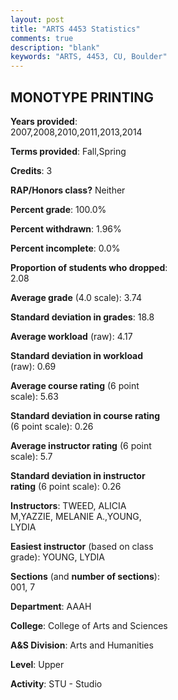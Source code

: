 ```yaml
---
layout: post
title: "ARTS 4453 Statistics"
comments: true
description: "blank"
keywords: "ARTS, 4453, CU, Boulder"
--- 
```

<head>
<script src="https://ajax.googleapis.com/ajax/libs/jquery/2.1.3/jquery.min.js"></script>
<script src="https://dl.dropboxusercontent.com/s/pc42nxpaw1ea4o9/highcharts.js?dl=0"></script>
<!-- <script src="../assets/js/highcharts.js"></script> -->
<style type="text/css">@font-face {
	font-family: "Bebas Neue";
	src: url(https://www.filehosting.org/file/details/544349/BebasNeue%20Regular.otf) format("opentype");
	}
	h1.Bebas { 
		font-family: "Bebas Neue", Verdana, Tahoma;
	}
</style>
</head>
<body>
	<div id="container" style="float: right; width: 45%; height: 88%; margin-left: 2.5%; margin-right: 2.5%;"></div>
	<script language="JavaScript">
		$(document).ready(function() {
		var chart = {type: 'column'};
		var title = {text: 'Grade Distribution'};
		var xAxis = {categories: ['A','B','C','D','F'],crosshair: true};
		var yAxis = {min: 0,title: {text: 'Percentage'}};
		var tooltip = {headerFormat: '<center><b><span style="font-size:20px">{point.key}</span></b></center>',
		               pointFormat: '<td style="padding:0"><b>{point.y:.1f}%</b></td>',
		               footerFormat: '</table>',shared: true,useHTML: true};
		var plotOptions = {column: {pointPadding: 0.0,borderWidth: 0}};  
		var credits = {enabled: false};var series= [{name: 'Percent',data: [79.79,15.96,3.19,0.0,1.06,]}];
		var json = {};
		json.chart = chart;
		json.title = title;
		json.tooltip = tooltip;
		json.xAxis = xAxis;
		json.yAxis = yAxis;  
		json.series = series;
		json.plotOptions = plotOptions;  
		json.credits = credits;
		$('#container').highcharts(json);
	});
	</script>
</body>
			   
## MONOTYPE PRINTING

**Years provided**: 2007,2008,2010,2011,2013,2014

**Terms provided**: Fall,Spring

**Credits**: 3

**RAP/Honors class?** Neither

**Percent grade**: 100.0%

**Percent withdrawn**: 1.96%

**Percent incomplete**: 0.0%

**Proportion of students who dropped**: 2.08

**Average grade** (4.0 scale): 3.74

**Standard deviation in grades**: 18.8

**Average workload** (raw): 4.17

**Standard deviation in workload** (raw): 0.69

**Average course rating** (6 point scale): 5.63

**Standard deviation in course rating** (6 point scale): 0.26

**Average instructor rating** (6 point scale): 5.7

**Standard deviation in instructor rating** (6 point scale): 0.26

**Instructors**: TWEED, ALICIA M,YAZZIE, MELANIE A.,YOUNG, LYDIA

**Easiest instructor** (based on class grade): YOUNG, LYDIA

**Sections** (and **number of sections**): 001, 7

**Department**: AAAH

**College**: College of Arts and Sciences

**A&S Division**: Arts and Humanities

**Level**: Upper

**Activity**: STU - Studio
